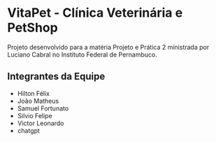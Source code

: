 # VitaPet - Clínica Veterinária e PetShop

Projeto desenvolvido para a matéria Projeto e Prática 2 ministrada por Luciano Cabral no Instituto Federal de Pernambuco.


## Integrantes da Equipe
- Hilton Félix
- João Matheus
- Samuel Fortunato
- Silvio Felipe 
- Victor Leonardo
- chatgpt